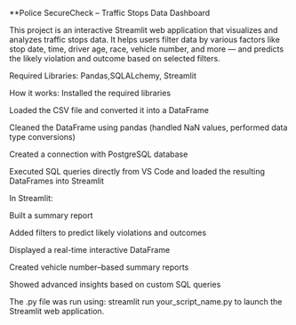 **Police SecureCheck – Traffic Stops Data Dashboard

This project is an interactive Streamlit web application that visualizes and analyzes traffic stops data.
It helps users filter data by various factors like stop date, time, driver age, race, vehicle number, and more — and predicts the likely violation and outcome based on selected filters.

Required Libraries:
Pandas,SQLALchemy, Streamlit

How it works:
Installed the required libraries

Loaded the CSV file and converted it into a DataFrame

Cleaned the DataFrame using pandas (handled NaN values, performed data type conversions)

Created a connection with PostgreSQL database

Executed SQL queries directly from VS Code and loaded the resulting DataFrames into Streamlit

In Streamlit:

Built a summary report

Added filters to predict likely violations and outcomes

Displayed a real-time interactive DataFrame

Created vehicle number–based summary reports

Showed advanced insights based on custom SQL queries

The .py file was run using:
streamlit run your_script_name.py to launch the Streamlit web application.







